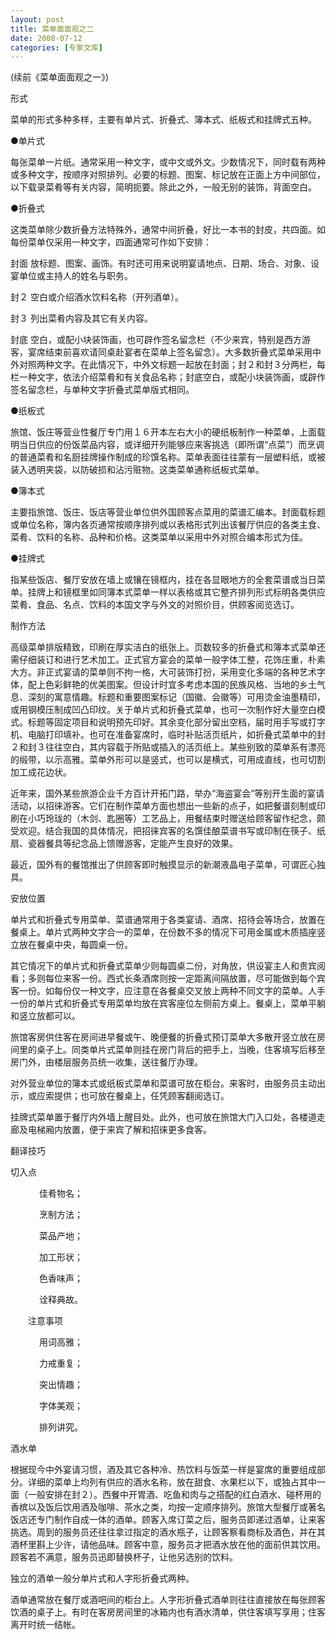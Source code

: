 ```yaml
---
layout: post
title: 菜单面面观之二
date: 2008-07-12
categories: [专家文库]  
---
```


(续前《菜单面面观之一》)

形式

菜单的形式多种多样，主要有单片式、折叠式、簿本式、纸板式和挂牌式五种。

●单片式

每张菜单一片纸。通常采用一种文字，或中文或外文。少数情况下，同时载有两种或多种文字，按顺序对照排列。必要的标题、图案、标记放在正面上方中间部位，以下载录菜肴等有关内容，简明扼要。除此之外，一般无别的装饰，背面空白。

●折叠式



这类菜单除少数折叠方法特殊外，通常中间折叠，好比一本书的封皮，共四面。如每份菜单仅采用一种文字，四面通常可作如下安排：

封面 放标题、图案、画饰。有时还可用来说明宴请地点、日期、场合、对象、设宴单位或主持人的姓名与职务。

封２ 空白或介绍酒水饮料名称（开列酒单）。

封３ 列出菜肴内容及其它有关内容。

封底 空白，或配小块装饰画，也可辟作签名留念栏（不少来宾，特别是西方游客，宴席结束前喜欢请同桌赴宴者在菜单上签名留念）。大多数折叠式菜单采用中外对照两种文字。在此情况下，中外文标题一起放在封面；封２和封３分两栏，每栏一种文字，依法介绍菜肴和有关食品名称；封底空白，或配小块装饰画，或辟作签名留念栏，与单种文字折叠式菜单版式相同。

●纸板式

旅馆、饭庄等营业性餐厅专门用１６开本左右大小的硬纸板制作一种菜单，上面载明当日供应的份饭菜品内容，或详细开列能够应来客挑选（即所谓“点菜”）而烹调的普通菜肴和名厨挂牌操作制成的珍馔名称。菜单表面往往蒙有一层塑料纸，或被装入透明夹袋，以防破损和沾污赃物。这类菜单通称纸板式菜单。

●簿本式

主要指旅馆、饭庄、饭店等营业单位供外国顾客点菜用的菜谱汇编本。封面载标题或单位名称，簿内各页通常按顺序排列或以表格形式列出该餐厅供应的各类主食、菜肴、饮料的名称、品种和价格。这类菜单以采用中外对照合编本形式为佳。

●挂牌式

指某些饭店、餐厅安放在墙上或镶在镜框内，挂在各显眼地方的全套菜谱或当日菜单。挂牌上和镜框里如同簿本式菜单一样以表格或其它整齐排列形式标明各类供应菜肴、食品、名点、饮料的本国文字与外文的对照价目，供顾客阅览选订。

制作方法

高级菜单排版精致，印刷在厚实洁白的纸张上。页数较多的折叠式和簿本式菜单还需仔细装订和进行艺术加工。正式官方宴会的菜单一般字体工整，花饰庄重，朴素大方。非正式宴请的菜单则不拘一格，大可装饰打扮，采用变化多端的各种艺术字体，配上色彩鲜艳的优美图案。但设计时宜多考虑本国的民族风格、当地的乡土气息、深刻的寓意情趣。标题和重要图案标记（国徽、会徽等）可用烫金油墨精印，或用钢模压制成凹凸印纹。关于单片式和折叠式菜单，也可一次制作好大量空白模式。标题等固定项目和说明预先印好。其余变化部分留出空档，届时用手写或打字机、电脑打印填补。也可在准备宴席时，临时补贴活页纸片，如折叠式菜单中的封２和封３往往空白，其内容载于所贴或插入的活页纸上。某些别致的菜单系有漂亮的缎带，以示高雅。菜单外形可以是竖式，也可以是横式，可用成直线，也可切割加工成花边状。

近年来，国外某些旅游企业千方百计开拓门路，举办“海盗宴会”等别开生面的宴请活动，以招徕游客。它们在制作菜单方面也想出一些新的点子，如把餐谱刻制或印刷在小巧玲珑的（木剑、匙圈等）工艺品上，用餐结束时赠送给顾客留作纪念，颇受欢迎。结合我国的具体情况，把招徕宾客的名馔佳酿菜谱书写或印制在筷子、纸扇、瓷器餐具等纪念品上馈赠游客，定能产生良好的效果。

最近，国外有的餐馆推出了供顾客即时触摸显示的新潮液晶电子菜单，可谓匠心独具。

安放位置

单片式和折叠式专用菜单、菜谱通常用于各类宴请、酒席、招待会等场合，放置在餐桌上。单片式两种文字合一的菜单，在份数不多的情况下可用金属或木质插座竖立放在餐桌中央，每圆桌一份。

其它情况下的单片式和折叠式菜单少则每圆桌二份，对角放，供设宴主人和贵宾阅看；多则每位来客一份。西式长条酒席则按一定距离间隔放置，尽可能做到每个宾客一份。如每份仅一种文字，应注意在各餐桌交叉放上两种不同文字的菜单。人手一份的单片式和折叠式专用菜单均放在宾客座位左侧前方桌上。餐桌上，菜单平躺和竖立放都可以。

旅馆客房供住客在房间进早餐或午、晚便餐的折叠式预订菜单大多散开竖立放在房间里的桌子上。同类单片式菜单则挂在房门背后的把手上，当晚，住客填写后移至房门外，由楼层服务员统一收集，送往餐厅办理。

对外营业单位的簿本式或纸板式菜单和菜谱可放在柜台。来客时，由服务员主动出示，或应索提供；也可放在餐桌上，任凭顾客翻阅选订。

挂牌式菜单置于餐厅内外墙上醒目处。此外，也可放在旅馆大门入口处，各楼道走廊及电梯厢内放置，便于来宾了解和招徕更多食客。



翻译技巧



切入点

　　　 佳肴物名；

　　　 烹制方法；

　　　 菜品产地；

　　　 加工形状；

　　　 色香味声；

　　　 诠释典故。



　　注意事项

　　　 用词高雅；

　　　 力戒重复；

　　　 突出情趣；

　　　 字体美观；

　　　 排列讲究。

酒水单

根据现今中外宴请习惯，酒及其它各种冷、热饮料与饭菜一样是宴席的重要组成部分。详细的菜单上均列有供应的酒水名称，放在甜食、水果栏以下，或独占其中一面（一般安排在封２）。西餐中开胃酒、吃鱼和肉与之搭配的红白酒水、碰杯用的香槟以及饭后饮用酒及咖啡、茶水之类，均按一定顺序排列。旅馆大型餐厅或著名饭店还专门制作自成一体的酒单。顾客入席订菜之后，服务员即递过酒单，让来客挑选。周到的服务员还往往拿过指定的酒水瓶子，让顾客察看商标及酒色，并在其酒杯里斟上少许，请他品味。顾客中意，服务员才把酒水放在他的面前供其饮用。顾客若不满意，服务员迅即替换杯子，让他另选别的饮料。

独立的酒单一般分单片式和人字形折叠式两种。

酒单通常放在餐厅或酒吧间的柜台上。人字形折叠式酒单则往往直接放在每张顾客饮酒的桌子上。有时在客房房间里的冰箱内也有酒水清单，供住客填写享用；住客离开时统一结帐。
